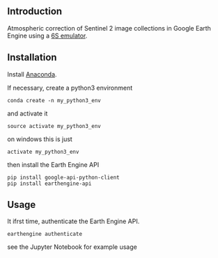 ## Introduction

Atmospheric correction of Sentinel 2 image collections in Google Earth Engine using a [6S emulator](https://github.com/samsammurphy/6S_emulator).

## Installation

Install [Anaconda](https://www.continuum.io/downloads).

If necessary, create a python3 environment

`conda create -n my_python3_env`

and activate it

`source activate my_python3_env`

on windows this is just

`activate my_python3_env`

then install the Earth Engine API

```
pip install google-api-python-client
pip install earthengine-api 
```

## Usage

It ifrst time, authenticate the Earth Engine API.

`earthengine authenticate`

see the Jupyter Notebook for example usage

